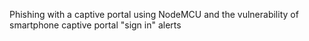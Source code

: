 Phishing with a captive portal using NodeMCU and the vulnerability of smartphone captive portal "sign in" alerts
